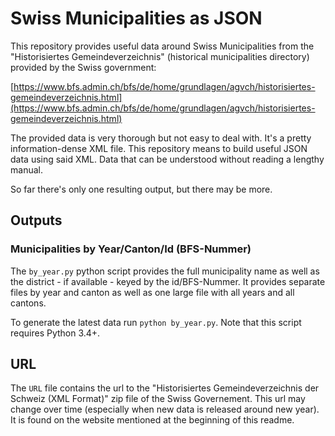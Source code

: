 Swiss Municipalities as JSON
============================

This repository provides useful data around Swiss Municipalities from the
"Historisiertes Gemeindeverzeichnis" (historical municipalities directory)
provided by the Swiss government:

[https://www.bfs.admin.ch/bfs/de/home/grundlagen/agvch/historisiertes-gemeindeverzeichnis.html](https://www.bfs.admin.ch/bfs/de/home/grundlagen/agvch/historisiertes-gemeindeverzeichnis.html)

The provided data is very thorough but not easy to deal with. It's a pretty
information-dense XML file. This repository means to build useful JSON data
using said XML. Data that can be understood without reading a lengthy manual.

So far there's only one resulting output, but there may be more.

## Outputs

### Municipalities by Year/Canton/Id (BFS-Nummer)

The `by_year.py` python script provides the full municipality name as well as
the district - if available - keyed by the id/BFS-Nummer. It provides separate
files by year and canton as well as one large file with all years and all
cantons.

To generate the latest data run `python by_year.py`. Note that this script
requires Python 3.4+.

## URL

The `URL` file contains the url to the "Historisiertes Gemeindeverzeichnis
der Schweiz (XML Format)" zip file of the Swiss Governement. This url may
change over time (especially when new data is released around new year). It is
found on the website mentioned at the beginning of this readme.
